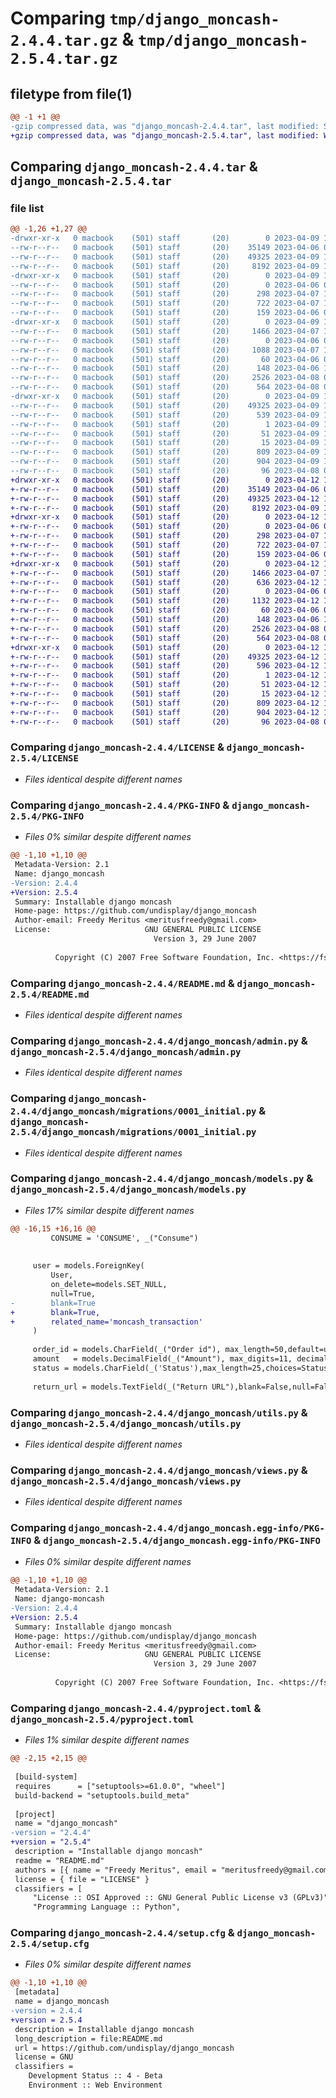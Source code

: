 # Comparing `tmp/django_moncash-2.4.4.tar.gz` & `tmp/django_moncash-2.5.4.tar.gz`

## filetype from file(1)

```diff
@@ -1 +1 @@
-gzip compressed data, was "django_moncash-2.4.4.tar", last modified: Sun Apr  9 15:06:57 2023, max compression
+gzip compressed data, was "django_moncash-2.5.4.tar", last modified: Wed Apr 12 13:25:04 2023, max compression
```

## Comparing `django_moncash-2.4.4.tar` & `django_moncash-2.5.4.tar`

### file list

```diff
@@ -1,26 +1,27 @@
-drwxr-xr-x   0 macbook    (501) staff       (20)        0 2023-04-09 15:06:57.426357 django_moncash-2.4.4/
--rw-r--r--   0 macbook    (501) staff       (20)    35149 2023-04-06 01:43:10.000000 django_moncash-2.4.4/LICENSE
--rw-r--r--   0 macbook    (501) staff       (20)    49325 2023-04-09 15:06:57.426581 django_moncash-2.4.4/PKG-INFO
--rw-r--r--   0 macbook    (501) staff       (20)     8192 2023-04-09 15:05:54.000000 django_moncash-2.4.4/README.md
-drwxr-xr-x   0 macbook    (501) staff       (20)        0 2023-04-09 15:06:57.424220 django_moncash-2.4.4/django_moncash/
--rw-r--r--   0 macbook    (501) staff       (20)        0 2023-04-06 01:44:10.000000 django_moncash-2.4.4/django_moncash/__init__.py
--rw-r--r--   0 macbook    (501) staff       (20)      298 2023-04-07 14:53:44.000000 django_moncash-2.4.4/django_moncash/_utils.py
--rw-r--r--   0 macbook    (501) staff       (20)      722 2023-04-07 15:50:36.000000 django_moncash-2.4.4/django_moncash/admin.py
--rw-r--r--   0 macbook    (501) staff       (20)      159 2023-04-06 01:44:10.000000 django_moncash-2.4.4/django_moncash/apps.py
-drwxr-xr-x   0 macbook    (501) staff       (20)        0 2023-04-09 15:06:57.426215 django_moncash-2.4.4/django_moncash/migrations/
--rw-r--r--   0 macbook    (501) staff       (20)     1466 2023-04-07 15:39:31.000000 django_moncash-2.4.4/django_moncash/migrations/0001_initial.py
--rw-r--r--   0 macbook    (501) staff       (20)        0 2023-04-06 01:44:10.000000 django_moncash-2.4.4/django_moncash/migrations/__init__.py
--rw-r--r--   0 macbook    (501) staff       (20)     1088 2023-04-07 15:37:08.000000 django_moncash-2.4.4/django_moncash/models.py
--rw-r--r--   0 macbook    (501) staff       (20)       60 2023-04-06 01:44:10.000000 django_moncash-2.4.4/django_moncash/tests.py
--rw-r--r--   0 macbook    (501) staff       (20)      148 2023-04-06 18:01:13.000000 django_moncash-2.4.4/django_moncash/urls.py
--rw-r--r--   0 macbook    (501) staff       (20)     2526 2023-04-08 04:00:18.000000 django_moncash-2.4.4/django_moncash/utils.py
--rw-r--r--   0 macbook    (501) staff       (20)      564 2023-04-08 03:20:24.000000 django_moncash-2.4.4/django_moncash/views.py
-drwxr-xr-x   0 macbook    (501) staff       (20)        0 2023-04-09 15:06:57.425658 django_moncash-2.4.4/django_moncash.egg-info/
--rw-r--r--   0 macbook    (501) staff       (20)    49325 2023-04-09 15:06:57.000000 django_moncash-2.4.4/django_moncash.egg-info/PKG-INFO
--rw-r--r--   0 macbook    (501) staff       (20)      539 2023-04-09 15:06:57.000000 django_moncash-2.4.4/django_moncash.egg-info/SOURCES.txt
--rw-r--r--   0 macbook    (501) staff       (20)        1 2023-04-09 15:06:57.000000 django_moncash-2.4.4/django_moncash.egg-info/dependency_links.txt
--rw-r--r--   0 macbook    (501) staff       (20)       51 2023-04-09 15:06:57.000000 django_moncash-2.4.4/django_moncash.egg-info/requires.txt
--rw-r--r--   0 macbook    (501) staff       (20)       15 2023-04-09 15:06:57.000000 django_moncash-2.4.4/django_moncash.egg-info/top_level.txt
--rw-r--r--   0 macbook    (501) staff       (20)      809 2023-04-09 15:06:41.000000 django_moncash-2.4.4/pyproject.toml
--rw-r--r--   0 macbook    (501) staff       (20)      904 2023-04-09 15:06:57.427018 django_moncash-2.4.4/setup.cfg
--rw-r--r--   0 macbook    (501) staff       (20)       96 2023-04-08 01:26:12.000000 django_moncash-2.4.4/setup.py
+drwxr-xr-x   0 macbook    (501) staff       (20)        0 2023-04-12 13:25:04.958658 django_moncash-2.5.4/
+-rw-r--r--   0 macbook    (501) staff       (20)    35149 2023-04-06 01:43:10.000000 django_moncash-2.5.4/LICENSE
+-rw-r--r--   0 macbook    (501) staff       (20)    49325 2023-04-12 13:25:04.958886 django_moncash-2.5.4/PKG-INFO
+-rw-r--r--   0 macbook    (501) staff       (20)     8192 2023-04-09 15:05:54.000000 django_moncash-2.5.4/README.md
+drwxr-xr-x   0 macbook    (501) staff       (20)        0 2023-04-12 13:25:04.956313 django_moncash-2.5.4/django_moncash/
+-rw-r--r--   0 macbook    (501) staff       (20)        0 2023-04-06 01:44:10.000000 django_moncash-2.5.4/django_moncash/__init__.py
+-rw-r--r--   0 macbook    (501) staff       (20)      298 2023-04-07 14:53:44.000000 django_moncash-2.5.4/django_moncash/_utils.py
+-rw-r--r--   0 macbook    (501) staff       (20)      722 2023-04-07 15:50:36.000000 django_moncash-2.5.4/django_moncash/admin.py
+-rw-r--r--   0 macbook    (501) staff       (20)      159 2023-04-06 01:44:10.000000 django_moncash-2.5.4/django_moncash/apps.py
+drwxr-xr-x   0 macbook    (501) staff       (20)        0 2023-04-12 13:25:04.958496 django_moncash-2.5.4/django_moncash/migrations/
+-rw-r--r--   0 macbook    (501) staff       (20)     1466 2023-04-07 15:39:31.000000 django_moncash-2.5.4/django_moncash/migrations/0001_initial.py
+-rw-r--r--   0 macbook    (501) staff       (20)      636 2023-04-12 13:09:41.000000 django_moncash-2.5.4/django_moncash/migrations/0002_alter_transaction_user.py
+-rw-r--r--   0 macbook    (501) staff       (20)        0 2023-04-06 01:44:10.000000 django_moncash-2.5.4/django_moncash/migrations/__init__.py
+-rw-r--r--   0 macbook    (501) staff       (20)     1132 2023-04-12 13:03:32.000000 django_moncash-2.5.4/django_moncash/models.py
+-rw-r--r--   0 macbook    (501) staff       (20)       60 2023-04-06 01:44:10.000000 django_moncash-2.5.4/django_moncash/tests.py
+-rw-r--r--   0 macbook    (501) staff       (20)      148 2023-04-06 18:01:13.000000 django_moncash-2.5.4/django_moncash/urls.py
+-rw-r--r--   0 macbook    (501) staff       (20)     2526 2023-04-08 04:00:18.000000 django_moncash-2.5.4/django_moncash/utils.py
+-rw-r--r--   0 macbook    (501) staff       (20)      564 2023-04-08 03:20:24.000000 django_moncash-2.5.4/django_moncash/views.py
+drwxr-xr-x   0 macbook    (501) staff       (20)        0 2023-04-12 13:25:04.957612 django_moncash-2.5.4/django_moncash.egg-info/
+-rw-r--r--   0 macbook    (501) staff       (20)    49325 2023-04-12 13:25:04.000000 django_moncash-2.5.4/django_moncash.egg-info/PKG-INFO
+-rw-r--r--   0 macbook    (501) staff       (20)      596 2023-04-12 13:25:04.000000 django_moncash-2.5.4/django_moncash.egg-info/SOURCES.txt
+-rw-r--r--   0 macbook    (501) staff       (20)        1 2023-04-12 13:25:04.000000 django_moncash-2.5.4/django_moncash.egg-info/dependency_links.txt
+-rw-r--r--   0 macbook    (501) staff       (20)       51 2023-04-12 13:25:04.000000 django_moncash-2.5.4/django_moncash.egg-info/requires.txt
+-rw-r--r--   0 macbook    (501) staff       (20)       15 2023-04-12 13:25:04.000000 django_moncash-2.5.4/django_moncash.egg-info/top_level.txt
+-rw-r--r--   0 macbook    (501) staff       (20)      809 2023-04-12 13:19:59.000000 django_moncash-2.5.4/pyproject.toml
+-rw-r--r--   0 macbook    (501) staff       (20)      904 2023-04-12 13:25:04.959308 django_moncash-2.5.4/setup.cfg
+-rw-r--r--   0 macbook    (501) staff       (20)       96 2023-04-08 01:26:12.000000 django_moncash-2.5.4/setup.py
```

### Comparing `django_moncash-2.4.4/LICENSE` & `django_moncash-2.5.4/LICENSE`

 * *Files identical despite different names*

### Comparing `django_moncash-2.4.4/PKG-INFO` & `django_moncash-2.5.4/PKG-INFO`

 * *Files 0% similar despite different names*

```diff
@@ -1,10 +1,10 @@
 Metadata-Version: 2.1
 Name: django_moncash
-Version: 2.4.4
+Version: 2.5.4
 Summary: Installable django moncash
 Home-page: https://github.com/undisplay/django_moncash
 Author-email: Freedy Meritus <meritusfreedy@gmail.com>
 License:                     GNU GENERAL PUBLIC LICENSE
                                Version 3, 29 June 2007
         
          Copyright (C) 2007 Free Software Foundation, Inc. <https://fsf.org/>
```

### Comparing `django_moncash-2.4.4/README.md` & `django_moncash-2.5.4/README.md`

 * *Files identical despite different names*

### Comparing `django_moncash-2.4.4/django_moncash/admin.py` & `django_moncash-2.5.4/django_moncash/admin.py`

 * *Files identical despite different names*

### Comparing `django_moncash-2.4.4/django_moncash/migrations/0001_initial.py` & `django_moncash-2.5.4/django_moncash/migrations/0001_initial.py`

 * *Files identical despite different names*

### Comparing `django_moncash-2.4.4/django_moncash/models.py` & `django_moncash-2.5.4/django_moncash/models.py`

 * *Files 17% similar despite different names*

```diff
@@ -16,15 +16,16 @@
         CONSUME = 'CONSUME', _("Consume")
 
 
     user = models.ForeignKey(
         User,
         on_delete=models.SET_NULL,
         null=True,
-        blank=True
+        blank=True,
+        related_name='moncash_transaction'
     )
 
     order_id = models.CharField(_("Order id"), max_length=50,default=uuid.uuid4,unique=True, editable=False)
     amount   = models.DecimalField(_("Amount"), max_digits=11, decimal_places=2,blank=False,null=False)
     status = models.CharField(_('Status'),max_length=25,choices=Status.choices,default=Status.PENDING,blank=False)
 
     return_url = models.TextField(_("Return URL"),blank=False,null=False)
```

### Comparing `django_moncash-2.4.4/django_moncash/utils.py` & `django_moncash-2.5.4/django_moncash/utils.py`

 * *Files identical despite different names*

### Comparing `django_moncash-2.4.4/django_moncash/views.py` & `django_moncash-2.5.4/django_moncash/views.py`

 * *Files identical despite different names*

### Comparing `django_moncash-2.4.4/django_moncash.egg-info/PKG-INFO` & `django_moncash-2.5.4/django_moncash.egg-info/PKG-INFO`

 * *Files 0% similar despite different names*

```diff
@@ -1,10 +1,10 @@
 Metadata-Version: 2.1
 Name: django-moncash
-Version: 2.4.4
+Version: 2.5.4
 Summary: Installable django moncash
 Home-page: https://github.com/undisplay/django_moncash
 Author-email: Freedy Meritus <meritusfreedy@gmail.com>
 License:                     GNU GENERAL PUBLIC LICENSE
                                Version 3, 29 June 2007
         
          Copyright (C) 2007 Free Software Foundation, Inc. <https://fsf.org/>
```

### Comparing `django_moncash-2.4.4/pyproject.toml` & `django_moncash-2.5.4/pyproject.toml`

 * *Files 1% similar despite different names*

```diff
@@ -2,15 +2,15 @@
 
 [build-system]
 requires      = ["setuptools>=61.0.0", "wheel"]
 build-backend = "setuptools.build_meta"
 
 [project]
 name = "django_moncash"
-version = "2.4.4"
+version = "2.5.4"
 description = "Installable django moncash"
 readme = "README.md"
 authors = [{ name = "Freedy Meritus", email = "meritusfreedy@gmail.com" }]
 license = { file = "LICENSE" }
 classifiers = [
     "License :: OSI Approved :: GNU General Public License v3 (GPLv3)",
     "Programming Language :: Python",
```

### Comparing `django_moncash-2.4.4/setup.cfg` & `django_moncash-2.5.4/setup.cfg`

 * *Files 0% similar despite different names*

```diff
@@ -1,10 +1,10 @@
 [metadata]
 name = django_moncash
-version = 2.4.4
+version = 2.5.4
 description = Installable django moncash
 long_description = file:README.md
 url = https://github.com/undisplay/django_moncash
 license = GNU
 classifiers = 
 	Development Status :: 4 - Beta
 	Environment :: Web Environment
```

